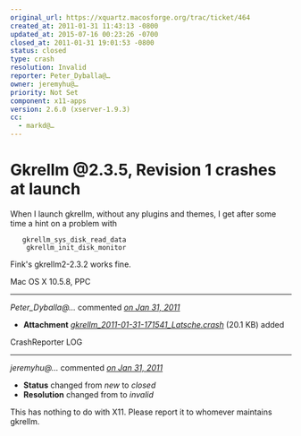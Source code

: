 ```yaml
---
original_url: https://xquartz.macosforge.org/trac/ticket/464
created_at: 2011-01-31 11:43:13 -0800
updated_at: 2015-07-16 00:23:26 -0700
closed_at: 2011-01-31 19:01:53 -0800
status: closed
type: crash
resolution: Invalid
reporter: Peter_Dyballa@…
owner: jeremyhu@…
priority: Not Set
component: x11-apps
version: 2.6.0 (xserver-1.9.3)
cc:
  - markd@…
---
```


Gkrellm @2.3.5, Revision 1 crashes at launch
============================================


When I launch gkrellm, without any plugins and themes, I get after some time a hint on a problem with

       gkrellm_sys_disk_read_data
        gkrellm_init_disk_monitor

Fink's gkrellm2-2.3.2 works fine.

Mac OS X 10.5.8, PPC



---

*Peter\_Dyballa@…* commented *[on Jan 31, 2011](https://xquartz.macosforge.org/trac/attachment/ticket/464/gkrellm_2011-01-31-171541_Latsche.crash "January 31, 2011 at 11:44 AM PST")*

-   **Attachment** *[gkrellm\_2011-01-31-171541\_Latsche.crash](../attachment/ticket/464/gkrellm_2011-01-31-171541_Latsche.crash)* (20.1 KB) added

CrashReporter LOG



---

*jeremyhu@…* commented *[on Jan 31, 2011](https://xquartz.macosforge.org/trac/ticket/464#comment:1 "January 31, 2011 at 7:01 PM PST")*

-   **Status** changed from *new* to *closed*
-   **Resolution** changed from to *invalid*

This has nothing to do with X11. Please report it to whomever maintains gkrellm.




